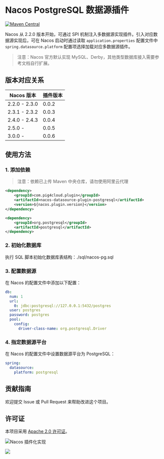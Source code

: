 # Nacos PostgreSQL 数据源插件

[![Maven Central](https://img.shields.io/maven-central/v/com.pig4cloud.plugin/nacos-datasource-plugin-postgresql.svg?style=flat-square)](https://maven-badges.herokuapp.com/maven-central/com.pig4cloud.plugin/nacos-datasource-plugin-postgresql/)

Nacos 从 2.2.0 版本开始，可通过 SPI 机制注入多数据源实现插件。引入对应数据源实现后，可在 Nacos 启动时通过读取 `application.properties` 配置文件中 `spring.datasource.platform` 配置项选择加载对应多数据源插件。

> 注意：Nacos 官方默认实现 MySQL、Derby，其他类型数据库接入需要参考文档自行扩展。

## 版本对应关系

| Nacos 版本      | 插件版本  |
|---------------|-------|
| 2.2.0 - 2.3.0 | 0.0.2 |
| 2.3.1 - 2.3.2 | 0.0.3 |
| 2.4.0 - 2.4.3 | 0.0.4 |
| 2.5.0 -       | 0.0.5 |
| 3.0.0 -       | 0.0.6 |

## 使用方法

### 1. 添加依赖

> 注意：依赖已上传 Maven 中央仓库，请勿使用阿里云代理

```xml
<dependency>
    <groupId>com.pig4cloud.plugin</groupId>
    <artifactId>nacos-datasource-plugin-postgresql</artifactId>
    <version>${nacos.plugin.version}</version>
</dependency>

<dependency>
    <groupId>org.postgresql</groupId>
    <artifactId>postgresql</artifactId>
</dependency>
```

### 2. 初始化数据库

执行 SQL 脚本初始化数据库表结构：./sql/nacos-pg.sql

### 3. 配置数据源

在 Nacos 的配置文件中添加以下配置：

```yaml
db:
  num: 1
  url:
    0: jdbc:postgresql://127.0.0.1:5432/postgres
  user: postgres
  password: postgres
  pool:
    config:
      driver-class-name: org.postgresql.Driver
```

### 4. 指定数据源平台

在 Nacos 的配置文件中设置数据源平台为 PostgreSQL：

```yaml
spring:
  datasource:
    platform: postgresql
```

## 贡献指南

欢迎提交 Issue 或 Pull Request 来帮助改进这个项目。

## 许可证

本项目采用 [Apache 2.0 许可证](LICENSE)。

![Nacos 插件化实现
](https://minio.pigx.top/oss/202212/1671179590.jpg)

![](https://minio.pigx.top/oss/202212/1671180565.png)
